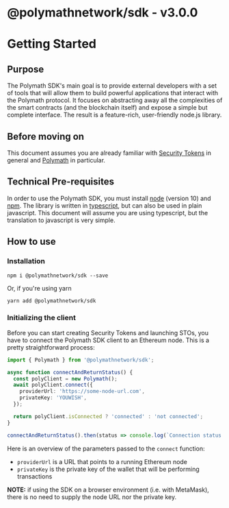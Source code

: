 # @polymathnetwork/sdk - v3.0.0

# Getting Started

## Purpose

The Polymath SDK's main goal is to provide external developers with a set of tools that will allow them to build powerful applications that interact with the Polymath protocol. It focuses on abstracting away all the complexities of the smart contracts (and the blockchain itself) and expose a simple but complete interface. The result is a feature-rich, user-friendly node.js library.

## Before moving on

This document assumes you are already familiar with [Security Tokens](https://thesecuritytokenstandard.org/) in general and [Polymath](https://www.polymath.network/) in particular.

## Technical Pre-requisites

In order to use the Polymath SDK, you must install [node](https://nodejs.org/) (version 10) and [npm](https://www.npmjs.com/). The library is written in [typescript](https://www.typescriptlang.org/), but can also be used in plain javascript. This document will assume you are using typescript, but the translation to javascript is very simple.

## How to use

### Installation

`npm i @polymathnetwork/sdk --save`

Or, if you're using yarn

`yarn add @polymathnetwork/sdk`

### Initializing the client

Before you can start creating Security Tokens and launching STOs, you have to connect the Polymath SDK client to an Ethereum node. This is a pretty straightforward process:

```typescript
import { Polymath } from '@polymathnetwork/sdk';

async function connectAndReturnStatus() {
  const polyClient = new Polymath();
  await polyClient.connect({
    providerUrl: 'https://some-node-url.com',
    privateKey: 'YOUWISH',
  });

  return polyClient.isConnected ? 'connected' : 'not connected';
}

connectAndReturnStatus().then(status => console.log(`Connection status: ${status}`)); // 'Connection status: connected'
```

Here is an overview of the parameters passed to the `connect` function:

- `providerUrl` is a URL that points to a running Ethereum node
- `privateKey` is the private key of the wallet that will be performing transactions

**NOTE:** if using the SDK on a browser environment (i.e. with MetaMask), there is no need to supply the node URL nor the private key.
